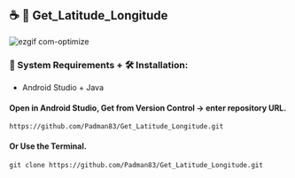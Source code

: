 ## ☕ 📱 Get_Latitude_Longitude

![ezgif com-optimize](https://user-images.githubusercontent.com/45048950/95470973-fb02e900-09b3-11eb-9a9d-7712e2349af0.gif)

### 🧰 System Requirements + 🛠️ Installation:

* Android Studio + Java

#### Open in Android Studio, Get from Version Control -> enter repository URL.

```
https://github.com/Padman83/Get_Latitude_Longitude.git
```

#### Or Use the Terminal.

```
git clone https://github.com/Padman83/Get_Latitude_Longitude.git
